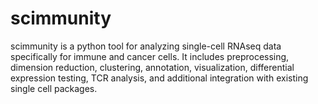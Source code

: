 # scimmunity

scimmunity is a python tool for analyzing single-cell RNAseq data specifically for immune and cancer cells.  It includes preprocessing, dimension reduction, clustering, annotation, visualization, differential expression testing, TCR analysis, and additional integration with existing single cell packages.
